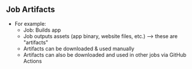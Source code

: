 ## Job Artifacts
* For example:
    * Job: Builds app
    * Job outputs assets (app binary, website files, etc.) --> these are "artifacts"
    * Artifacts can be downloaded & used manually 
    * Artifacts can also be downloaded and used in other jobs via GitHub Actions